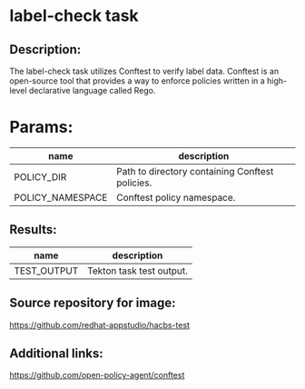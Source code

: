 # label-check task

## Description:
The label-check task utilizes Conftest to verify label data. Conftest is an open-source tool that provides a way
to enforce policies written in a high-level declarative language called Rego.

# Params:

| name             | description                                     |
|------------------|-------------------------------------------------|
| POLICY_DIR       | Path to directory containing Conftest policies. |
| POLICY_NAMESPACE | Conftest policy namespace.                      |

## Results:

| name                  | description              |
|-----------------------|--------------------------|
| TEST_OUTPUT     | Tekton task test output. |

## Source repository for image:
https://github.com/redhat-appstudio/hacbs-test

## Additional links:
https://github.com/open-policy-agent/conftest
